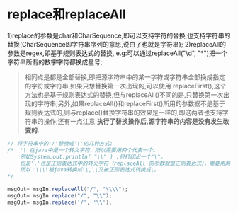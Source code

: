 # replace和replaceAll

1)replace的参数是char和CharSequence,即可以支持字符的替换,也支持字符串的替换(CharSequence即字符串序列的意思,说白了也就是字符串); 
2)replaceAll的参数是regex,即基于规则表达式的替换, e.g:可以通过replaceAll("\\d", "*")把一个字符串所有的数字字符都换成星号; 

> 相同点是都是全部替换,即把源字符串中的某一字符或字符串全部换成指定的字符或字符串,如果只想替换第一次出现的,可以使用 replaceFirst(),这个方法也是基于规则表达式的替换,但与replaceAll()不同的是,只替换第一次出现的字符串; 
> ​    另外,如果replaceAll()和replaceFirst()所用的参数据不是基于规则表达式的,则与replace()替换字符串的效果是一样的,即这两者也支持字符串的操作; 
> ​    还有一点注意:**执行了替换操作后,源字符串的内容是没有发生改变的.**

```java
// 将字符串中的'/'替换成'\'的几种方式: 
/*  '\'在java中是一个转义字符，所以需要用两个代表一个。
	例如System.out.println( "\\" ) ;只打印出一个"\"。
	但是'\'也是正则表达式中的转义字符（replaceAll 的参数就是正则表达式），需要用两个代表一个。
	所以：\\\\被java转换成\\,\\又被正则表达式转换成\。 
*/

msgOut= msgIn.replaceAll("/", "\\\\"); 
msgOut= msgIn.replace("/", "\\"); 
msgOut= msgIn.replace('/', '\\');
```